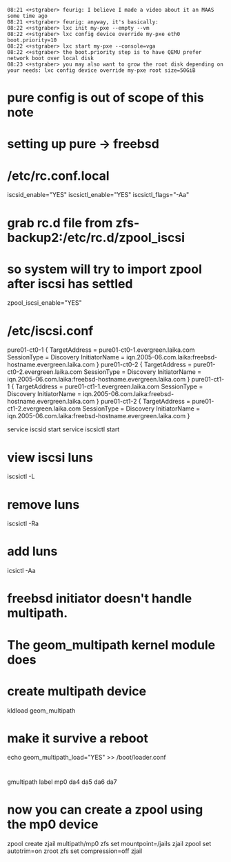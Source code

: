 ```shell
08:21 <+stgraber> feurig: I believe I made a video about it an MAAS some time ago
08:21 <+stgraber> feurig: anyway, it's basically:
08:22 <+stgraber> lxc init my-pxe --empty --vm
08:22 <+stgraber> lxc config device override my-pxe eth0 boot.priority=10
08:22 <+stgraber> lxc start my-pxe --console=vga
08:22 <+stgraber> the boot.priority step is to have QEMU prefer network boot over local disk
08:23 <+stgraber> you may also want to grow the root disk depending on your needs: lxc config device override my-pxe root size=50GiB
```

# pure config is out of scope of this note
# setting up pure -> freebsd

# /etc/rc.conf.local
iscsid_enable="YES"
iscsictl_enable="YES"
iscsictl_flags="-Aa"
# grab rc.d file from zfs-backup2:/etc/rc.d/zpool_iscsi
# so system will try to import zpool after iscsi has settled
zpool_iscsi_enable="YES"


# /etc/iscsi.conf
pure01-ct0-1 {
        TargetAddress   = pure01-ct0-1.evergreen.laika.com
        SessionType     = Discovery
        InitiatorName   = iqn.2005-06.com.laika:freebsd-hostname.evergreen.laika.com
}
pure01-ct0-2 {
        TargetAddress   = pure01-ct0-2.evergreen.laika.com
        SessionType     = Discovery
        InitiatorName   = iqn.2005-06.com.laika:freebsd-hostname.evergreen.laika.com
}
pure01-ct1-1 {
        TargetAddress   = pure01-ct1-1.evergreen.laika.com
        SessionType     = Discovery
        InitiatorName   = iqn.2005-06.com.laika:freebsd-hostname.evergreen.laika.com
}
pure01-ct1-2 {
        TargetAddress   = pure01-ct1-2.evergreen.laika.com
        SessionType     = Discovery
        InitiatorName   = iqn.2005-06.com.laika:freebsd-hostname.evergreen.laika.com
}


service iscsid start
service iscsictl start

# view iscsi luns
iscsictl -L
# remove luns
iscsictl -Ra
# add luns
icsictl -Aa


# freebsd initiator doesn't handle multipath.
# The geom_multipath kernel module does 

# create multipath device
kldload geom_multipath
# make it survive a reboot
echo geom_multipath_load="YES" >> /boot/loader.conf
# 
gmultipath label mp0 da4 da5 da6 da7
# now you can create a zpool using the mp0 device
zpool create zjail multipath/mp0
zfs set mountpoint=/jails zjail
zpool set autotrim=on zroot
zfs set compression=off zjail


